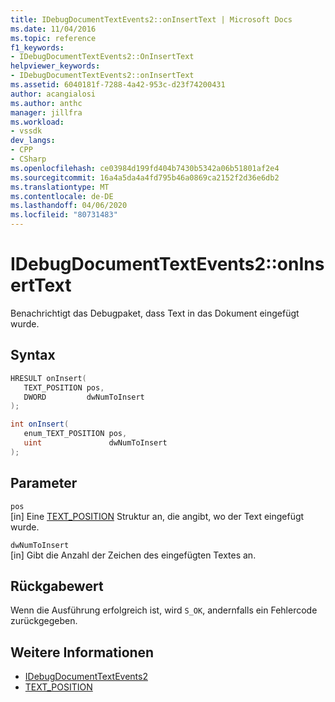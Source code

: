 ```yaml
---
title: IDebugDocumentTextEvents2::onInsertText | Microsoft Docs
ms.date: 11/04/2016
ms.topic: reference
f1_keywords:
- IDebugDocumentTextEvents2::OnInsertText
helpviewer_keywords:
- IDebugDocumentTextEvents2::onInsertText
ms.assetid: 6040181f-7288-4a42-953c-d23f74200431
author: acangialosi
ms.author: anthc
manager: jillfra
ms.workload:
- vssdk
dev_langs:
- CPP
- CSharp
ms.openlocfilehash: ce03984d199fd404b7430b5342a06b51801af2e4
ms.sourcegitcommit: 16a4a5da4a4fd795b46a0869ca2152f2d36e6db2
ms.translationtype: MT
ms.contentlocale: de-DE
ms.lasthandoff: 04/06/2020
ms.locfileid: "80731483"
---
```

# <a name="idebugdocumenttextevents2oninserttext"></a>IDebugDocumentTextEvents2::onInsertText
Benachrichtigt das Debugpaket, dass Text in das Dokument eingefügt wurde.

## <a name="syntax"></a>Syntax

```cpp
HRESULT onInsert( 
   TEXT_POSITION pos,
   DWORD         dwNumToInsert
);
```

```csharp
int onInsert( 
   enum_TEXT_POSITION pos,
   uint               dwNumToInsert
);
```

## <a name="parameters"></a>Parameter
`pos`\
[in] Eine [TEXT_POSITION](../../../extensibility/debugger/reference/text-position.md) Struktur an, die angibt, wo der Text eingefügt wurde.

`dwNumToInsert`\
[in] Gibt die Anzahl der Zeichen des eingefügten Textes an.

## <a name="return-value"></a>Rückgabewert
 Wenn die Ausführung erfolgreich ist, wird `S_OK`, andernfalls ein Fehlercode zurückgegeben.

## <a name="see-also"></a>Weitere Informationen
- [IDebugDocumentTextEvents2](../../../extensibility/debugger/reference/idebugdocumenttextevents2.md)
- [TEXT_POSITION](../../../extensibility/debugger/reference/text-position.md)
